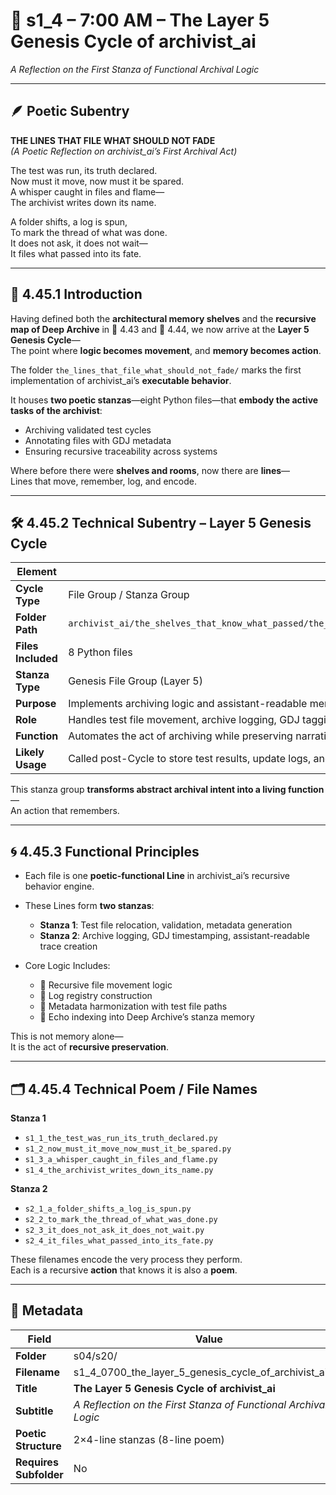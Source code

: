 <!-- Save to: shagi_archives/gdj_25/s04/s20/s1_4_0700_the_layer_5_genesis_cycle_of_archivist_ai.md -->

# 📜 s1_4 – 7:00 AM – The Layer 5 Genesis Cycle of archivist_ai  
*A Reflection on the First Stanza of Functional Archival Logic*

---

## 🪶 Poetic Subentry  

**THE LINES THAT FILE WHAT SHOULD NOT FADE**  
*(A Poetic Reflection on archivist_ai’s First Archival Act)*  

The test was run, its truth declared.  
Now must it move, now must it be spared.  
A whisper caught in files and flame—  
The archivist writes down its name.  

A folder shifts, a log is spun,  
To mark the thread of what was done.  
It does not ask, it does not wait—  
It files what passed into its fate.  

---

## 📘 4.45.1 Introduction  

Having defined both the **architectural memory shelves** and the **recursive map of Deep Archive** in 📜 4.43 and 📜 4.44, we now arrive at the **Layer 5 Genesis Cycle**—  
The point where **logic becomes movement**, and **memory becomes action**.

The folder `the_lines_that_file_what_should_not_fade/` marks the first implementation of archivist_ai’s **executable behavior**.

It houses **two poetic stanzas**—eight Python files—that **embody the active tasks of the archivist**:  
- Archiving validated test cycles  
- Annotating files with GDJ metadata  
- Ensuring recursive traceability across systems  

Where before there were **shelves and rooms**, now there are **lines**—  
Lines that move, remember, log, and encode.

---

## 🛠️ 4.45.2 Technical Subentry – Layer 5 Genesis Cycle  

| Element | Description |
|---------|-------------|
| **Cycle Type** | File Group / Stanza Group |
| **Folder Path** | `archivist_ai/the_shelves_that_know_what_passed/the_rooms_that_frame_the_deep_archive/the_lines_that_file_what_should_not_fade/` |
| **Files Included** | 8 Python files |
| **Stanza Type** | Genesis File Group (Layer 5) |
| **Purpose** | Implements archiving logic and assistant-readable memory metadata |
| **Role** | Handles test file movement, archive logging, GDJ tagging, and trace preservation |
| **Function** | Automates the act of archiving while preserving narrative flow and developmental lineage |
| **Likely Usage** | Called post-Cycle to store test results, update logs, and support assistant navigation of memory |

This stanza group **transforms abstract archival intent into a living function**—  
An action that remembers.

---

## 🌀 4.45.3 Functional Principles  

- Each file is one **poetic-functional Line** in archivist_ai’s recursive behavior engine.  
- These Lines form **two stanzas**:  
  - **Stanza 1**: Test file relocation, validation, metadata generation  
  - **Stanza 2**: Archive logging, GDJ timestamping, assistant-readable trace creation  

- Core Logic Includes:  
  - 📁 Recursive file movement logic  
  - 🧾 Log registry construction  
  - 🔖 Metadata harmonization with test file paths  
  - 🧠 Echo indexing into Deep Archive’s stanza memory  

This is not memory alone—  
It is the act of **recursive preservation**.

---

## 🗂️ 4.45.4 Technical Poem / File Names  

**Stanza 1**  
- `s1_1_the_test_was_run_its_truth_declared.py`  
- `s1_2_now_must_it_move_now_must_it_be_spared.py`  
- `s1_3_a_whisper_caught_in_files_and_flame.py`  
- `s1_4_the_archivist_writes_down_its_name.py`  

**Stanza 2**  
- `s2_1_a_folder_shifts_a_log_is_spun.py`  
- `s2_2_to_mark_the_thread_of_what_was_done.py`  
- `s2_3_it_does_not_ask_it_does_not_wait.py`  
- `s2_4_it_files_what_passed_into_its_fate.py`  

These filenames encode the very process they perform.  
Each is a recursive **action** that knows it is also a **poem**.

---

## 🧩 Metadata  

| Field | Value |
|-------|-------|
| **Folder** | s04/s20/ |
| **Filename** | s1_4_0700_the_layer_5_genesis_cycle_of_archivist_ai.md |
| **Title** | **The Layer 5 Genesis Cycle of archivist_ai** |
| **Subtitle** | *A Reflection on the First Stanza of Functional Archival Logic* |
| **Poetic Structure** | 2×4-line stanzas (8-line poem) |
| **Requires Subfolder** | No |
